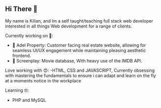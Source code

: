 ## Hi There 👋 

My name is Kilian, and Im a self taught/teaching full stack web developer interested in all things Web development for a range of clients.

Currently working on 💪:
- 🏢 Adel Property: Customer facing real estate website, allowing for seamless UI/UX engagement while maintaining pleasing aesthetic frontend.
- 🍿 Screenplay: Movie database, With heavy use of the IMDB API.

Love working with 😍:
-HTML, CSS and JAVASCRIPT, Currently obsessing with mastering the fundamentals to ensure i can adapt and learn on the fly at a moments notice in the workplace

Learning 🤓: 
- PHP and MySQL
